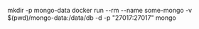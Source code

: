 mkdir -p mongo-data
docker run --rm --name some-mongo -v $(pwd)/mongo-data:/data/db -d -p "27017:27017" mongo